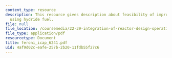 ```yaml
---
content_type: resource
description: This resource gives description about feasibility of improving BWR performance
  using hydride fuel.
file: null
file_location: /coursemedia/22-39-integration-of-reactor-design-operations-and-safety-fall-2006/4af9d02ceafe257b2b2011fdb55f27c6_feroni_icap_6241.pdf
file_type: application/pdf
resourcetype: Document
title: feroni_icap_6241.pdf
uid: 4af9d02c-eafe-257b-2b20-11fdb55f27c6
---
```

